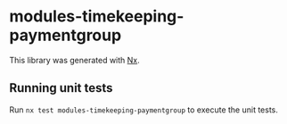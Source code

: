 # modules-timekeeping-paymentgroup

This library was generated with [Nx](https://nx.dev).

## Running unit tests

Run `nx test modules-timekeeping-paymentgroup` to execute the unit tests.

